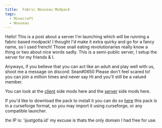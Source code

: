 ```yaml
---
title:  Fabric Nouveau Modpack
tags:
  - Minecraft
  - Nouveau
---
```

Hello! This is a post about a server I'm launching which will be running a fabric based modpack! I thought I'd make it extra quirky and go for a fancy name, so I used french! Those snail eating revolutionaries really know a thing or two about nice words sadly.
This is a semi-public server, I setup the server for my friends & I.

Anyways, if you believe that you can act like an adult and play well with us, shoot me a message on discord: Sean#0650 
Please don't feel scared to! you can join a million times and never say Hi and you'll still be a valued member.

You can look at the [client](/nouveauclient) side mods here and the [server](/nouveauserver) side mods here. 

If you'd like to download the pack to install it you can do so [here](https://drive.google.com/file/d/1eAGF4BoQTLcpBi66ZUt09uipI89iKT0y/view?usp=sharing) this pack is in a curseforge format, so you may import it using curseforge, or any compatible launcher.

the IP is: 'ijustgotla.id' my excuse is thats the only domain I had free for use.

<div class="iframe-container">
  <iframe src="ijustogtla.id:8123" frameborder="0" scrolling="no"></iframe>
</div>








